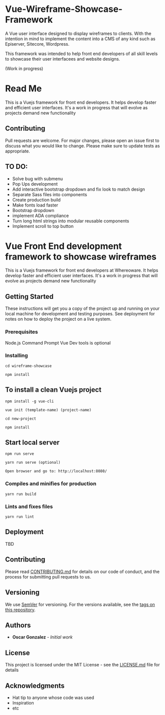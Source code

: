# Vue-Wireframe-Showcase-Framework
A Vue user interface designed to display wireframes to clients. With the intention in mind to implement the content into a CMS of any kind such as Episerver, Sitecore, Wordpress. 

This framework was intended to help front end developers of all skill levels to showcase their user interfacees and website designs.

(Work in progress)

# Read Me
This is a Vuejs framework for front end developers. It helps develop faster and efficient user interfaces. It's a work in progress that will evolve as projects demand new functionality


## Contributing
Pull requests are welcome. For major changes, please open an issue first to discuss what you would like to change. Please make sure to update tests as appropriate.
   

## TO DO:
- Solve bug with submenu
- Pop Ups development
- Add interactive bootstrap dropdown and fix look to match design
- Separate Sass files into components
- Create production build
- Make fonts load faster
- Bootstrap dropdown
- implement ADA compliance
- Turn long html strings into modular reusable components
- Implement scroll to top button

# Vue Front End development framework to showcase wireframes

This is a Vuejs framework for front end developers at Whereoware. It helps develop faster and efficient user interfaces. It's a work in progress that will evolve as projects demand new functionality

## Getting Started

These instructions will get you a copy of the project up and running on your local machine for development and testing purposes. See deployment for notes on how to deploy the project on a live system.

### Prerequisites

Node.js
Command Prompt
Vue Dev tools is optional

### Installing

```
cd wireframe-showcase
```

```
npm install
```

## To install a clean Vuejs project

```
npm install -g vue-cli
```

```
vue init (template-name) (project-name)
```

```
cd new-project
```

```
npm install
```


## Start local server
```
npm run serve
```

```
yarn run serve (optional)
```

```
Open browser and go to: http://localhost:8080/
```

### Compiles and minifies for production

```
yarn run build
```

### Lints and fixes files

```
yarn run lint
```


## Deployment

TBD

## Contributing

Please read [CONTRIBUTING.md](https://gist.github.com/PurpleBooth/b24679402957c63ec426) for details on our code of conduct, and the process for submitting pull requests to us.

## Versioning

We use [SemVer](http://semver.org/) for versioning. For the versions available, see the [tags on this repository](https://github.com/your/project/tags). 

## Authors

* **Oscar Gonzalez** - *Initial work* 

## License

This project is licensed under the MIT License - see the [LICENSE.md](LICENSE.md) file for details

## Acknowledgments

* Hat tip to anyone whose code was used
* Inspiration
* etc

